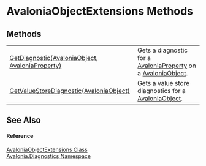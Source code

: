 # AvaloniaObjectExtensions Methods




## Methods
<table>
<tr>
<td><a href="M_Avalonia_Diagnostics_AvaloniaObjectExtensions_GetDiagnostic">GetDiagnostic(AvaloniaObject, AvaloniaProperty)</a></td>
<td>Gets a diagnostic for a <a href="T_Avalonia_AvaloniaProperty">AvaloniaProperty</a> on a <a href="T_Avalonia_AvaloniaObject">AvaloniaObject</a>.</td>
</tr>
<tr>
<td><a href="M_Avalonia_Diagnostics_AvaloniaObjectExtensions_GetValueStoreDiagnostic">GetValueStoreDiagnostic(AvaloniaObject)</a></td>
<td>Gets a value store diagnostics for a <a href="T_Avalonia_AvaloniaObject">AvaloniaObject</a>.</td>
</tr>
</table>

## See Also


#### Reference
<a href="T_Avalonia_Diagnostics_AvaloniaObjectExtensions">AvaloniaObjectExtensions Class</a>  
<a href="N_Avalonia_Diagnostics">Avalonia.Diagnostics Namespace</a>  
